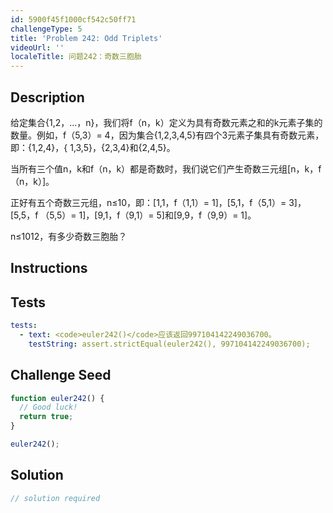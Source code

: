 ```yaml
---
id: 5900f45f1000cf542c50ff71
challengeType: 5
title: 'Problem 242: Odd Triplets'
videoUrl: ''
localeTitle: 问题242：奇数三胞胎
---
```


## Description
<section id="description">给定集合{1,2，...，n}，我们将f（n，k）定义为具有奇数元素之和的k元素子集的数量。例如，f（5,3）= 4，因为集合{1,2,3,4,5}有四个3元素子集具有奇数元素，即：{1,2,4}，{ 1,3,5}，{2,3,4}和{2,4,5}。 <p>当所有三个值n，k和f（n，k）都是奇数时，我们说它们产生奇数三元组[n，k，f（n，k）]。 </p><p>正好有五个奇数三元组，n≤10，即：[1,1，f（1,1）= 1]，[5,1，f（5,1）= 3]，[5,5，f （5,5）= 1]，[9,1，f（9,1）= 5]和[9,9，f（9,9）= 1]。 </p><p> n≤1012，有多少奇数三胞胎？ </p></section>

## Instructions
<section id="instructions">
</section>

## Tests
<section id='tests'>

```yml
tests:
  - text: <code>euler242()</code>应该返回997104142249036700。
    testString: assert.strictEqual(euler242(), 997104142249036700);

```

</section>

## Challenge Seed
<section id='challengeSeed'>

<div id='js-seed'>

```js
function euler242() {
  // Good luck!
  return true;
}

euler242();

```

</div>



</section>

## Solution
<section id='solution'>

```js
// solution required
```
</section>
